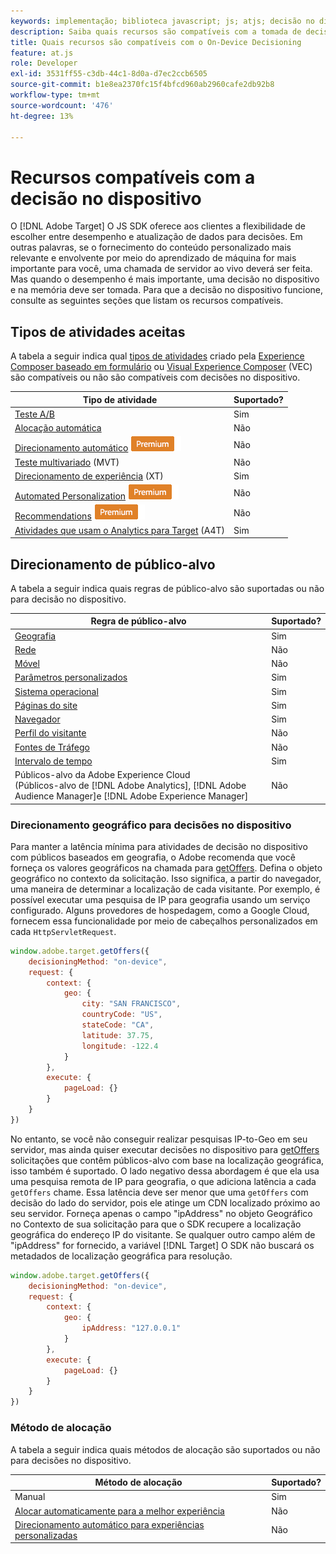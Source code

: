 ```yaml
---
keywords: implementação; biblioteca javascript; js; atjs; decisão no dispositivo; no device decisioning; recursos compatíveis
description: Saiba quais recursos são compatíveis com a tomada de decisão no dispositivo.
title: Quais recursos são compatíveis com o On-Device Decisioning
feature: at.js
role: Developer
exl-id: 3531ff55-c3db-44c1-8d0a-d7ec2ccb6505
source-git-commit: b1e8ea2370fc15f4bfcd960ab2960cafe2db92b8
workflow-type: tm+mt
source-wordcount: '476'
ht-degree: 13%

---
```


# Recursos compatíveis com a decisão no dispositivo

O [!DNL Adobe Target] O JS SDK oferece aos clientes a flexibilidade de escolher entre desempenho e atualização de dados para decisões. Em outras palavras, se o fornecimento do conteúdo personalizado mais relevante e envolvente por meio do aprendizado de máquina for mais importante para você, uma chamada de servidor ao vivo deverá ser feita. Mas quando o desempenho é mais importante, uma decisão no dispositivo e na memória deve ser tomada. Para que a decisão no dispositivo funcione, consulte as seguintes seções que listam os recursos compatíveis.

## Tipos de atividades aceitas

A tabela a seguir indica qual [tipos de atividades](/help/main/c-activities/target-activities-guide.md) criado pela [Experience Composer baseado em formulário](/help/main/c-experiences/form-experience-composer.md) ou [Visual Experience Composer](/help/main/c-experiences/c-visual-experience-composer/visual-experience-composer.md) (VEC) são compatíveis ou não são compatíveis com decisões no dispositivo.

| Tipo de atividade | Suportado? |
| --- | --- |
| [Teste A/B](/help/main/c-activities/t-test-ab/test-ab.md) | Sim |
| [Alocação automática](/help/main/c-activities/automated-traffic-allocation/automated-traffic-allocation.md) | Não |
| [Direcionamento automático](/help/main/c-activities/auto-target/auto-target-to-optimize.md) ![Premium](/help/main/assets/premium.png) | Não |
| [Teste multivariado](/help/main/c-activities/c-multivariate-testing/multivariate-testing.md) (MVT) | Não |
| [Direcionamento de experiência](/help/main/c-activities/t-experience-target/experience-target.md) (XT) | Sim |
| [Automated Personalization](/help/main/c-activities/t-automated-personalization/automated-personalization.md) ![Premium](/help/main/assets/premium.png) | Não |
| [Recommendations](/help/main/c-recommendations/recommendations.md) ![Premium](/help/main/assets/premium.png) | Não |
| [Atividades que usam o Analytics para Target](/help/main/c-integrating-target-with-mac/a4t/a4t.md) (A4T) | Sim |

## Direcionamento de público-alvo

A tabela a seguir indica quais regras de público-alvo são suportadas ou não para decisão no dispositivo.

| Regra de público-alvo | Suportado? |
| --- | --- |
| [Geografia](/help/main/c-target/c-audiences/c-target-rules/geo.md) | Sim |
| [Rede](/help/main/c-target/c-audiences/c-target-rules/network.md) | Não |
| [Móvel](/help/main/c-target/c-audiences/c-target-rules/mobile.md) | Não |
| [Parâmetros personalizados](/help/main/c-target/c-audiences/c-target-rules/custom-parameters.md) | Sim |
| [Sistema operacional](/help/main/c-target/c-audiences/c-target-rules/operating-system.md) | Sim |
| [Páginas do site](/help/main/c-target/c-audiences/c-target-rules/site-pages.md) | Sim |
| [Navegador](/help/main/c-target/c-audiences/c-target-rules/browser.md) | Sim |
| [Perfil do visitante](/help/main/c-target/c-audiences/c-target-rules/visitor-profile.md) | Não |
| [Fontes de Tráfego](/help/main/c-target/c-audiences/c-target-rules/traffic-sources.md) | Não |
| [Intervalo de tempo](/help/main/c-target/c-audiences/c-target-rules/time-frame.md) | Sim |
| Públicos-alvo da Adobe Experience Cloud<br>(Públicos-alvo de [!DNL Adobe Analytics], [!DNL Adobe Audience Manager]e [!DNL Adobe Experience Manager] | Não |

### Direcionamento geográfico para decisões no dispositivo

Para manter a latência mínima para atividades de decisão no dispositivo com públicos baseados em geografia, o Adobe recomenda que você forneça os valores geográficos na chamada para [getOffers](https://developer.adobe.com/target/implement/client-side/atjs/atjs-functions/adobe-target-getoffers-atjs-2/). Defina o objeto geográfico no contexto da solicitação. Isso significa, a partir do navegador, uma maneira de determinar a localização de cada visitante. Por exemplo, é possível executar uma pesquisa de IP para geografia usando um serviço configurado. Alguns provedores de hospedagem, como a Google Cloud, fornecem essa funcionalidade por meio de cabeçalhos personalizados em cada `HttpServletRequest`.

```javascript
window.adobe.target.getOffers({ 
	decisioningMethod: "on-device", 
	request: { 
		context: { 
			geo: { 
				city: "SAN FRANCISCO", 
				countryCode: "US", 
				stateCode: "CA", 
				latitude: 37.75, 
				longitude: -122.4 
			} 
		}, 
		execute: { 
			pageLoad: {} 
		} 
	} 
})
```

No entanto, se você não conseguir realizar pesquisas IP-to-Geo em seu servidor, mas ainda quiser executar decisões no dispositivo para [getOffers](https://developer.adobe.com/target/implement/client-side/atjs/atjs-functions/adobe-target-getoffers-atjs-2/) solicitações que contêm públicos-alvo com base na localização geográfica, isso também é suportado. O lado negativo dessa abordagem é que ela usa uma pesquisa remota de IP para geografia, o que adiciona latência a cada `getOffers` chame. Essa latência deve ser menor que uma `getOffers` com decisão do lado do servidor, pois ele atinge um CDN localizado próximo ao seu servidor. Forneça apenas o campo &quot;ipAddress&quot; no objeto Geográfico no Contexto de sua solicitação para que o SDK recupere a localização geográfica do endereço IP do visitante. Se qualquer outro campo além de &quot;ipAddress&quot; for fornecido, a variável [!DNL Target] O SDK não buscará os metadados de localização geográfica para resolução.

```javascript
window.adobe.target.getOffers({ 
	decisioningMethod: "on-device", 
	request: { 
		context: { 
			geo: { 
				ipAddress: "127.0.0.1" 
			} 
		}, 
		execute: { 
			pageLoad: {} 
		} 
	} 
})
```

### Método de alocação

A tabela a seguir indica quais métodos de alocação são suportados ou não para decisões no dispositivo.

| Método de alocação | Suportado? |
| --- | --- |
| Manual | Sim |
| [Alocar automaticamente para a melhor experiência](/help/main/c-activities/automated-traffic-allocation/automated-traffic-allocation.md) | Não |
| [Direcionamento automático para experiências personalizadas](/help/main/c-activities/auto-target/auto-target-to-optimize.md) | Não |
